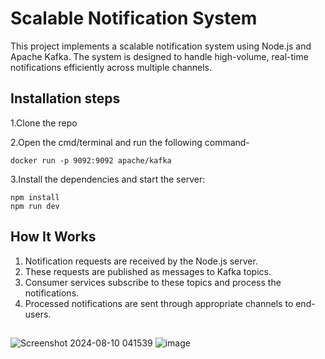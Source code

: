 # Scalable Notification System

This project implements a scalable notification system using Node.js and Apache Kafka. The system is designed to handle high-volume, real-time notifications efficiently across multiple channels.

## Installation steps

1.Clone the repo

2.Open the cmd/terminal and run the following command-
```
docker run -p 9092:9092 apache/kafka
```
3.Install the dependencies and start the server:
```
npm install
npm run dev
```

## How It Works

1. Notification requests are received by the Node.js server.
2. These requests are published as messages to Kafka topics.
3. Consumer services subscribe to these topics and process the notifications.
4. Processed notifications are sent through appropriate channels to end-users.

## 
![Screenshot 2024-08-10 041539](https://github.com/user-attachments/assets/6bd8439d-8ad6-4c14-a8a3-99ae273893e5)
![image](https://github.com/user-attachments/assets/61ff324a-312b-4d14-b97f-42b932c7361e)

